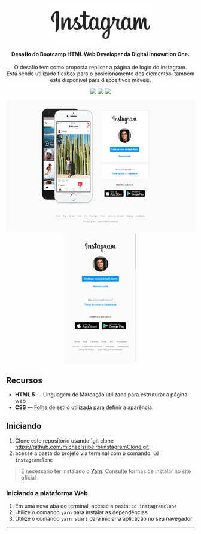 <div align="center">
  <img src="./instagramclone/images/logo.png" height="100px" alt="Instagram Clone"/>
</div>

<div align="center">

  #### Desafio do Bootcamp HTML Web Developer da Digital Innovation One.
  O desafio tem como proposta replicar a página de login do instagram.</br>
  Está sendo utilizado flexbox para o posicionamento dos elementos, 
  também está disponível para dispositivos móveis.
  
  ![](https://img.shields.io/badge/autor-Michael%20Ribeiro-brightgreen)
  ![](https://img.shields.io/badge/Front--End-HTML5-brightgreen)
  ![](https://img.shields.io/badge/Front--End-CSS-brightgreen)
</div> 

<div align="center">
  <img src="./instagramclone/images/desktop.png" height="350px"/>
  <img src="./instagramclone/images/mobile.png" height="350px"/>
</div>

## Recursos

- **HTML 5** — Linguagem de Marcação utilizada para estruturar a página web
- **CSS** — Folha de estilo utilizada para definir a aparência.

## Iniciando

1. Clone este  reposítório usando `git clone https://github.com/michaelsribeiro/instagramClone.git
2. acesse a pasta do projeto via terminal com o comando: `cd instagramclone`<br />

>É necessário ter instalado o [Yarn](https://yarnpkg.com/). Consulte formas de instalar no site oficial

### Iniciando a plataforma Web

1. Em uma nova aba do terminal, acesse a pasta: `cd instagramclone`
2. Utilize o comando  `yarn` para instalar as dependẽncias<br />
3. Utilize o comando `yarn start` para iniciar a aplicação no seu navegador

***
